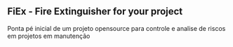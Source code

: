 ## FiEx - Fire Extinguisher for your project

Ponta pé inicial de um projeto opensource para controle e analise de riscos em projetos em manutenção

